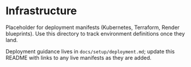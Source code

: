 # Infrastructure

Placeholder for deployment manifests (Kubernetes, Terraform, Render blueprints).
Use this directory to track environment definitions once they land.

Deployment guidance lives in `docs/setup/deployment.md`; update this README with
links to any live manifests as they are added.
